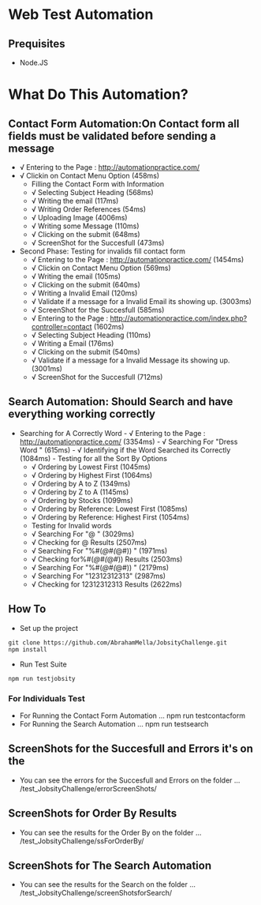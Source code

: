 # Web Test Automation
 ## Prequisites
 - Node.JS

 # What Do This Automation?
##  Contact Form Automation:On Contact form all fields must be validated before sending a message
 - √ Entering to the Page : http://automationpractice.com/ 
  - √ Clickin on Contact Menu Option (458ms)
    -  Filling the Contact Form with Information
      -  √ Selecting Subject Heading  (568ms)
       - √ Writing the email (117ms)
       - √ Writing Order References (54ms)
       - √ Uploading Image (4006ms)
       - √ Writing some Message (110ms)
      - √ Clicking on the submit (648ms)
       - √ ScreenShot for the Succesfull (473ms)
  - Second Phase: Testing for invalids fill contact form
     - √ Entering to the Page : http://automationpractice.com/  (1454ms)
     - √ Clickin on Contact Menu Option (569ms)
     - √ Writing the email (105ms)
     - √ Clicking on the submit (640ms)
     - √ Writing a Invalid Email (120ms)
     - √ Validate if a message for a Invalid Email its showing up. (3003ms)
     - √ ScreenShot for the Succesfull (585ms)
     - √ Entering to the Page : http://automationpractice.com/index.php?controller=contact (1602ms)
     - √ Selecting Subject Heading  (110ms)
     - √ Writing a  Email (176ms)
     - √ Clicking on the submit (540ms)
     - √ Validate if a message for a Invalid Message its showing up. (3001ms)
     - √ ScreenShot for the Succesfull (712ms)

 ## Search Automation: Should Search and have everything working correctly
  -  Searching for A Correctly Word
    -  √ Entering to the Page : http://automationpractice.com/  (3354ms)
    -  √ Searching For "Dress Word " (615ms)
    -  √ Identifying if the Word Searched its Correctly  (1084ms)
    -  Testing for all the Sort By Options
     -   √ Ordering by Lowest First (1045ms)
      -  √ Ordering by Highest  First (1064ms)
      -  √ Ordering by A to Z  (1349ms)
      -  √ Ordering by Z to A  (1145ms)
       - √ Ordering by Stocks  (1099ms)
       - √ Ordering by Reference: Lowest First  (1085ms)
       - √ Ordering by Reference: Highest First  (1054ms)
     - Testing for Invalid words
     -   √ Searching For "@ " (3029ms)
      -  √ Checking for @ Results  (2507ms)
      -  √ Searching For "%#(*@#(*@#)) " (1971ms)
      -  √ Checking for%#(*@#(*@#)) Results  (2503ms)
      -  √ Searching For "%#(*@#(*@#)) " (2179ms)
      -  √ Searching For "12312312313"  (2987ms)
     -   √ Checking for 12312312313 Results  (2622ms)

## How To
- Set up the project
```
git clone https://github.com/AbrahamMella/JobsityChallenge.git
npm install 
```
- Run Test Suite
```
npm run testjobsity
```

### For Individuals Test
- For Running the Contact Form Automation
...
npm run testcontacform
- For Running the Search Automation
...
npm run testsearch



## ScreenShots for the Succesfull and Errors it's on the
- You can see the errors for the Succesfull and Errors on the folder 
...
/test_JobsityChallenge/errorScreenShots/

## ScreenShots for Order By Results
- You can see the results for the Order By on the folder 
...
/test_JobsityChallenge/ssForOrderBy/


## ScreenShots for The Search Automation
- You can see the results for the Search on the folder 
...
/test_JobsityChallenge/screenShotsforSearch/
